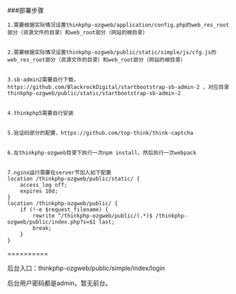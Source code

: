 ###部署步骤

	1.需要根据实际情况设置thinkphp-ozgweb/application/config.php的web_res_root部分（资源文件的目录）和web_root部分（网站的根目录）

	
	2.需要根据实际情况设置thinkphp-ozgweb/public/static/simple/js/cfg.js的web_res_root部分（资源文件的目录）和web_root部分（网站的根目录）
	

	3.sb-admin2需要自行下载，https://github.com/BlackrockDigital/startbootstrap-sb-admin-2 ，对应目录thinkphp-ozgweb/public/static/startbootstrap-sb-admin-2


	4.thinkphp5需要自行安装
	
	
	5.验证码部分的配置，https://github.com/top-think/think-captcha


	6.在thinkphp-ozgweb目录下执行一次npm install，然后执行一次webpack

	
	7.nginx运行需要在server节加入如下配置	
	location /thinkphp-ozgweb/public/static/ {
		access_log off;
		expires 10d;
	}
	location /thinkphp-ozgweb/public/ {
		if (!-e $request_filename) {
			rewrite ^/thinkphp-ozgweb/public/(.*)$ /thinkphp-ozgweb/public/index.php?s=$1 last;
			break;
		}
	}
	

==========

后台入口：thinkphp-ozgweb/public/simple/index/login


后台用户密码都是admin。暂无前台。
